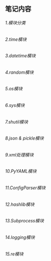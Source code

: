 <h2>笔记内容</h2>
<h6>1.模块分类</h6>
<h6>2.time模块</h6>
<h6>3.datetime模块</h6>
<h6>4.random模块</h6>
<h6>5.os模块</h6>
<h6>6.sys模块</h6>
<h6>7.shutil模块</h6>
<h6>8.json & pickle模块</h6>
<h6>9.xml处理模块</h6>
<h6>10.PyYAML模块</h6>
<h6>11.ConfigParser模块</h6>
<h6>12.hashlib模块</h6>
<h6>13.Subprocess模块</h6>
<h6>14.logging模块</h6>
<h6>15.re模块</h6>
